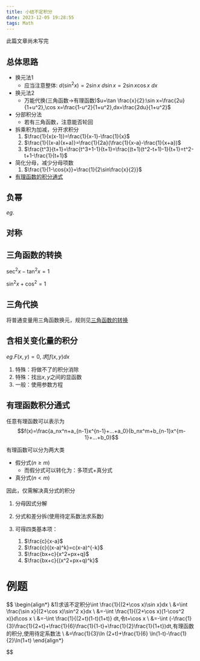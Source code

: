 ```yaml
---
title: 小结不定积分
date: 2023-12-05 19:28:55
tags: Math
---
```


<div class="message-body">此篇文章尚未写完</div>


<!--more-->

## 总体思路
- 换元法1
  - 应当注意整体: $d(\sin^2x)=2\sin x\ d\sin x=2\sin x \cos x \ dx$
- 换元法2
  - 万能代换(三角函数->有理函数)$u=\tan \frac{x}{2}:\sin x=\frac{2u}{1+u^2},\cos x=\frac{1-u^2}{1+u^2},dx=\frac{2du}{1+u^2}$
- 分部积分法
  - 若有三角函数，注意能否轮回
- 拆乘积为加减，分开求积分
  1. $\frac{1}{x(x-1)}=\frac{1}{x-1}-\frac{1}{x}$
  2. $\frac{1}{(x-a)(x+a)}=\frac{1}{2a}(\frac{1}{x-a}-\frac{1}{x+a})$
  3. $\frac{t^3}{t+1}=\frac{t^3+1-1}{t+1}=\frac{(t+1)(t^2-t+1)-1}{t+1}=t^2-t+1-\frac{1}{t+1}$
- 简化分母，减少分母项数
  1. $\frac{1}{1-\cos{x}}=\frac{1}{2\sin\frac{x}{2}}$
- [有理函数的积分通式](#有理函数积分通式)



## 负幂
$eg.$
## 对称


## 三角函数的转换

$\sec^2x-\tan^2x=1$

$\sin^2x+\cos^2=1$

## 三角代换
将普通变量用三角函数换元，规则见[三角函数的转换](#三角函数的转换)

## 含相关变化量的积分
$eg. F(x,y)=0,求 \int f(x,y)dx$

1. 特殊：将做不了的积分消除
2. 特殊：找出$x,y$之间的显函数
3. 一般：使用参数方程

## 有理函数积分通式
任意有理函数可以表示为
$$f(x)=\frac{a_nx^n+a_{n-1}x^{n-1}+...+a_0}{b_nx^m+b_{n-1}x^{m-1}+...+b_0}$$

有理函数可以分为两大类
- 假分式($n \geq m$)
  - 而假分式可以转化为：多项式+真分式
- 真分式($n<m$)
 
因此，仅需解决真分式的积分

1. 分母因式分解
2. 分式和差分拆(使用待定系数法求系数)
3. 可得四类基本项：
   
   1. $\frac{c}{x-a}$
   2. $\frac{c}{(x-a)^k}=c(x-a)^{-k}$
   3. $\frac{bx+c}{x^2+px+q}$
   4. $\frac{bx+c}{(x^2+px+q)^k}$


# 例题
$$
\begin{align*}
&1)求该不定积分\int \frac{1}{(2+\cos x)\sin x}dx 
\\
&=\int \frac{\sin x}{(2+\cos x)\sin^2 x}dx 
\\
&=-\int \frac{1}{(2+\cos x)(1-\cos^2 x)}d\cos x
\\
&=-\int \frac{1}{(2+t)(1-t)(1+t)} dt,令t=\cos x
\\
&=-\int (-\frac{1}{3}\frac{1}{2+t}+\frac{1}{6}\frac{1}{1-t}+\frac{1}{2}\frac{1}{1+t})dt,有理函数的积分,使用待定系数法
\\
&=\frac{1}{3}\ln (2+t)+\frac{1}{6} \ln(1-t)-\frac{1}{2}\ln(1+t)
\end{align*}

$$
